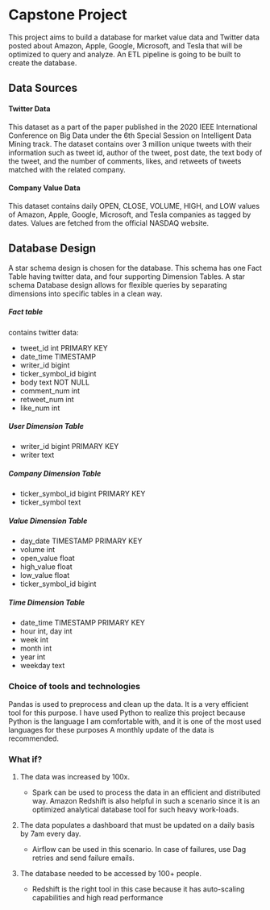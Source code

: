 # Capstone Project

This project aims to build a database for market value data and Twitter data posted about Amazon, Apple, Google, Microsoft, and Tesla that will be optimized to query and analyze. An ETL pipeline is going to be built to create the database.

## Data Sources

#### Twitter Data

This dataset as a part of the paper published in the 2020 IEEE International Conference on Big Data under the 6th Special Session on Intelligent Data Mining track. The dataset contains over 3 million unique tweets with their information such as tweet id, author of the tweet, post date, the text body of the tweet, and the number of comments, likes, and retweets of tweets matched with the related company.

#### Company Value Data
This dataset contains daily OPEN, CLOSE, VOLUME, HIGH, and LOW values of Amazon, Apple, Google, Microsoft, and Tesla companies as tagged by dates. Values are fetched from the official NASDAQ website.

## Database Design

A star schema design is chosen for the database. This schema has one Fact Table having twitter data, and four supporting Dimension Tables. A star schema Database design allows for flexible queries by separating dimensions into specific tables in a clean way.

##### Fact table

contains twitter data:

- tweet_id int PRIMARY KEY
- date_time TIMESTAMP
- writer_id bigint
- ticker_symbol_id bigint
- body text NOT NULL
- comment_num int
- retweet_num int
- like_num int


##### User Dimension Table

- writer_id bigint PRIMARY KEY
- writer text

##### Company Dimension Table

- ticker_symbol_id bigint PRIMARY KEY
- ticker_symbol text

##### Value Dimension Table

- day_date TIMESTAMP PRIMARY KEY
- volume int
- open_value float
- high_value float
- low_value float
- ticker_symbol_id bigint

##### Time Dimension Table

- date_time TIMESTAMP PRIMARY KEY
- hour int, day int
- week int
- month int
- year int
- weekday text

### Choice of tools and technologies

Pandas is used to preprocess and clean up the data. It is a very efficient tool for this purpose. I have used Python to realize this project because Python is the language I am comfortable with, and it is one of the most used languages for these purposes
A monthly update of the data is recommended. 

### What if?
1. The data was increased by 100x.

    * Spark can be used to process the data in an efficient and distributed way. Amazon Redshift is also helpful in such a scenario since         it is an optimized analytical database tool for such heavy work-loads.
    
2. The data populates a dashboard that must be updated on a daily basis by 7am every day.

    * Airflow can be used in this scenario. In case of failures, use Dag retries and send failure emails.

3. The database needed to be accessed by 100+ people.
    * Redshift is the right tool in this case because it has auto-scaling capabilities and high read performance
